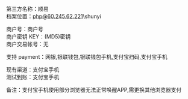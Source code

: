 第三方名称：顺易  
档案位置：php@60.245.62.221\shunyi  

商户号：商户号  
商户密钥 KEY：(MD5)密钥  
商户交易帐号：无  

支持 payment：网银,银联钱包,银联钱包手机,支付宝扫码,支付宝手机  

现有渠道：支付宝手机  
测试到账：支付宝手机  

备注：支付宝手机使用部分浏览器无法正常唤醒APP,需更换其他浏览器支付  